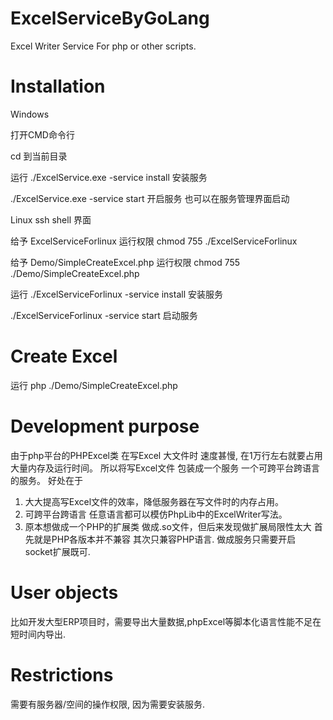 # ExcelServiceByGoLang
Excel Writer Service For php or other scripts. 

# Installation
Windows

打开CMD命令行

cd 到当前目录

运行 ./ExcelService.exe -service install 安装服务

./ExcelService.exe -service start 开启服务 也可以在服务管理界面启动

Linux
ssh shell 界面

给予 ExcelServiceForlinux 运行权限  chmod 755 ./ExcelServiceForlinux

给予 Demo/SimpleCreateExcel.php 运行权限 chmod 755 ./Demo/SimpleCreateExcel.php

运行 ./ExcelServiceForlinux -service install 安装服务

./ExcelServiceForlinux -service start 启动服务

# Create Excel

运行 php ./Demo/SimpleCreateExcel.php

# Development purpose

由于php平台的PHPExcel类 在写Excel 大文件时 速度甚慢, 在1万行左右就要占用大量内存及运行时间。
所以将写Excel文件 包装成一个服务 一个可跨平台跨语言的服务。
好处在于
1. 大大提高写Excel文件的效率，降低服务器在写文件时的内存占用。
2. 可跨平台跨语言 任意语言都可以模仿PhpLib中的ExcelWriter写法。
3. 原本想做成一个PHP的扩展类 做成.so文件，但后来发现做扩展局限性太大 首先就是PHP各版本并不兼容
其次只兼容PHP语言. 做成服务只需要开启 socket扩展既可.

# User objects

比如开发大型ERP项目时，需要导出大量数据,phpExcel等脚本化语言性能不足在短时间内导出.

# Restrictions

需要有服务器/空间的操作权限, 因为需要安装服务.
